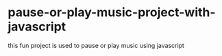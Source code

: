 # pause-or-play-music-project-with-javascript
this fun project is used to pause or play music using javascript
